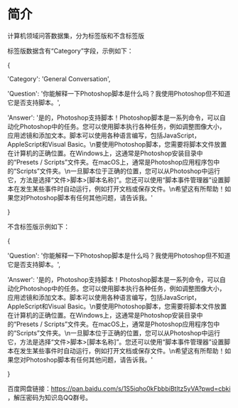 # 简介

计算机领域问答数据集，分为标签版和不含标签版

标签版数据含有“Category”字段，示例如下：

{

'Category': 'General Conversation',

'Question': '你能解释一下Photoshop脚本是什么吗？我使用Photoshop但不知道它是否支持脚本。', 

'Answer': '是的，Photoshop支持脚本！Photoshop脚本是一系列命令，可以自动化Photoshop中的任务。您可以使用脚本执行各种任务，例如调整图像大小，应用滤镜和添加文本。脚本可以使用各种语言编写，包括JavaScript，AppleScript和Visual Basic。\n要使用Photoshop脚本，您需要将脚本文件放置在计算机的正确位置。在Windows上，这通常是Photoshop安装目录中的“Presets / Scripts”文件夹。在macOS上，通常是Photoshop应用程序包中的“Scripts”文件夹。\n一旦脚本位于正确的位置，您可以从Photoshop中运行它，方法是选择“文件>脚本>[脚本名称]”。您还可以使用“脚本事件管理器”设置脚本在发生某些事件时自动运行，例如打开文档或保存文件。\n希望这有所帮助！如果您对Photoshop脚本有任何其他问题，请告诉我。'

}

不含标签版示例如下：

{

'Question': '你能解释一下Photoshop脚本是什么吗？我使用Photoshop但不知道它是否支持脚本。', 

'Answer': '是的，Photoshop支持脚本！Photoshop脚本是一系列命令，可以自动化Photoshop中的任务。您可以使用脚本执行各种任务，例如调整图像大小，应用滤镜和添加文本。脚本可以使用各种语言编写，包括JavaScript，AppleScript和Visual Basic。\n要使用Photoshop脚本，您需要将脚本文件放置在计算机的正确位置。在Windows上，这通常是Photoshop安装目录中的“Presets / Scripts”文件夹。在macOS上，通常是Photoshop应用程序包中的“Scripts”文件夹。\n一旦脚本位于正确的位置，您可以从Photoshop中运行它，方法是选择“文件>脚本>[脚本名称]”。您还可以使用“脚本事件管理器”设置脚本在发生某些事件时自动运行，例如打开文档或保存文件。\n希望这有所帮助！如果您对Photoshop脚本有任何其他问题，请告诉我。'

}

百度网盘链接：https://pan.baidu.com/s/1S5iqho0kFbbbiBtltz5yVA?pwd=cbki ，解压密码为知识岛QQ群号。

